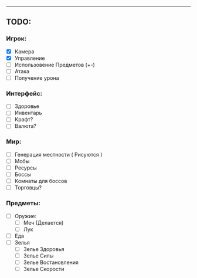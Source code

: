 <br>

---

## TODO:
### Игрок:
- [x] Камера
- [x] Управление
- [ ] Использовение Предметов (+-)
- [ ] Атака
- [ ] Получение урона
### Интерфейс:
- [ ] Здоровье
- [ ] Инвентарь
- [ ] Крафт?
- [ ] Валюта?
### Мир:
- [ ] Генерация местности ( Рисуются )
- [ ] Мобы
- [ ] Ресурсы
- [ ] Боссы
- [ ] Комнаты для боссов
- [ ] Торговцы?
### Предметы:
- [ ] Оружие:
  - [ ] Меч (Делается)
  - [ ] Лук
- [ ] Еда
- [ ] Зелья
  - [ ] Зелье Здоровья
  - [ ] Зелье Силы
  - [ ] Зелье Востановления
  - [ ] Зелье Скорости
